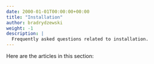 ```yaml
---
date: 2000-01-01T00:00:00+00:00
title: "Installation"
author: bradrydzewski
weight: -1
description: |
  Frequently asked questions related to installation.
---
```


Here are the articles in this section:
